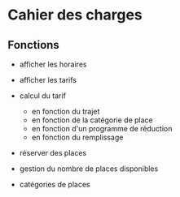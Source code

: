 # Cahier des charges

## Fonctions

- afficher les horaires

- afficher les tarifs

- calcul du tarif

  - en fonction du trajet
  - en fonction de la catégorie de place
  - en fonction d'un programme de réduction
  - en fonction du remplissage

- réserver des places

- gestion du nombre de places disponibles

- catégories de places
